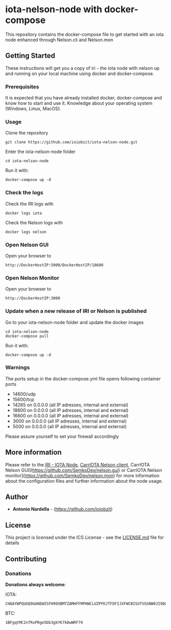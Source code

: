 # iota-nelson-node with docker-compose

This repository contains the docker-compose file to get started with an iota node enhanced through Nelson.cli and Nelson.mon

## Getting Started

These instructions will get you a copy of iri - the iota node with nelson up and running on your local machine using docker and docker-compose.

### Prerequisites

It is expected that you have already installed docker, docker-compose and know how to start and use it.
Knowledge about your operating system (Windows, Linux, MacOS).

### Usage

Clone the repository
```
git clone https://github.com/ioiobzit/iota-nelson-node.git
```

Enter the iota-nelson-node folder
```
cd iota-nelson-node
```

Run it with:
```
docker-compose up -d
```
### Check the logs

Check the IRI logs with
```
docker logs iota
```

Check the Nelson logs with
```
docker logs nelson
```

### Open Nelson GUI

Open your browser to
```
http://DockerHostIP:5000/DockerHostIP/18600
```

### Open Nelson Monitor

Open your browser to
```
http://DockerHostIP:3000
```

### Update when a new release of IRI or Nelson is published

Go to your iota-nelson-node folder and update the docker images
```
cd iota-nelson-node
docker-compose pull
```

Run it with:
```
docker-compose up -d
```

### Warnings

The ports setup in the docker-compose.yml file opens following container ports
- 14600/udp
- 15600/tcp
- 14265 on 0.0.0.0 (all IP adresses, internal and external)
- 18600 on 0.0.0.0 (all IP adresses, internal and external)
- 16600 on 0.0.0.0 (all IP adresses, internal and external)
- 3000  on 0.0.0.0 (all IP adresses, internal and external)
- 5000  on 0.0.0.0 (all IP adresses, internal and external)

Please assure yourself to set your firewall accordingly
## More information

Please refer to the [IRI - IOTA Node](https://github.com/iotaledger/iri), [CarrIOTA Nelson client](https://github.com/SemkoDev/nelson.cli), CarrIOTA Nelson GUI](https://github.com/SemkoDev/nelson.gui) or CarrIOTA Nelson monitor](https://github.com/SemkoDev/nelson.mon) for more information about the configuration files and further information about the node usage.

## Author

* **Antonio Nardella** - (https://github.com/ioiobzit)

## License

This project is licensed under the ICS License - see the [LICENSE.md](LICENSE.md) file for details

## Contributing

### Donations

**Donations always welcome**:

IOTA:
```
CHQAYWPQUGQ9GANEWISFH99XBMTZAMHFFMPHWCLUZPFKJTFDFIJXFWCBISUTVGSNW9JI9QCOAHUHFUQC9SYVFXDQ9D
```

BTC:
```
1BFgqtMC2nfRxPRge5Db3gkYK7kDwWRF79
```
